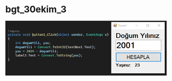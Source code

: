 # bgt_30ekim_3

![Gorsel](https://github.com/ezfesoft/bgt1_30ekim_3/blob/master/gorsel_prog_30Ekim_3.PNG)
